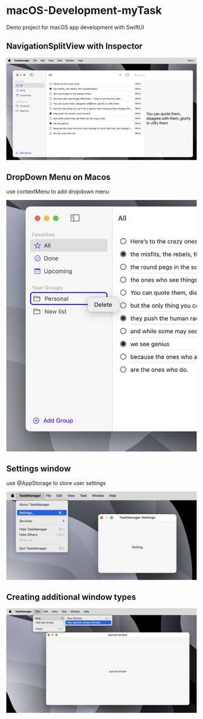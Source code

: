 # macOS-Development-myTask
Demo project for macOS app development with SwiftUI


## NavigationSplitView with Inspector

![](/images/macos_main.jpg)

## DropDown Menu on Macos

use contextMenu to add dropdown menu

![](/images/macos_dropdownmenu.jpg)

## Settings window

use @AppStorage to store user settings

![](/images/macos_settings.jpg)

## Creating additional window types

![](/images/macos_window.jpg)


